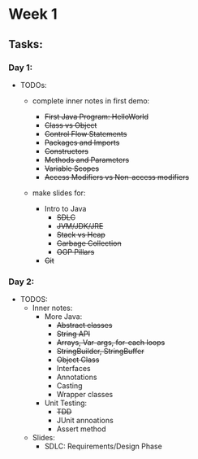 # Week 1
## Tasks:
### Day 1:
- TODOs:
    - complete inner notes in first demo:
        - ~~First Java Program: HelloWorld~~
        - ~~Class vs Object~~
        - ~~Control Flow Statements~~
        - ~~Packages and Imports~~
        - ~~Constructors~~
        - ~~Methods and Parameters~~
        - ~~Variable Scopes~~
        - ~~Access Modifiers vs Non-access modifiers~~

    - make slides for:
        - Intro to Java
            - ~~SDLC~~
            - ~~JVM/JDK/JRE~~
            - ~~Stack vs Heap~~
            - ~~Garbage Collection~~
            - ~~OOP Pillars~~
        - ~~Git~~
### Day 2:
- TODOS:
    - Inner notes:
        - More Java:
            - ~~Abstract classes~~
            - ~~String API~~
            - ~~Arrays, Var-args, for-each loops~~
            - ~~StringBuilder, StringBuffer~~
            - ~~Object Class~~
            - Interfaces
            - Annotations
            - Casting
            - Wrapper classes
        - Unit Testing:
            - ~~TDD~~
            - JUnit annoations
            - Assert method
    - Slides:
        - SDLC: Requirements/Design Phase